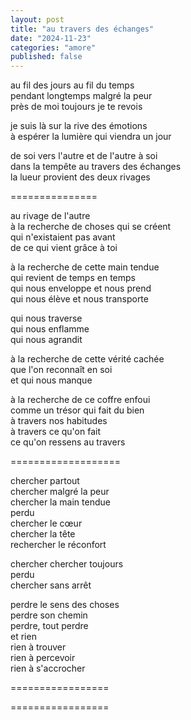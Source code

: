 ```yaml
---
layout: post
title: "au travers des échanges"
date: "2024-11-23"
categories: "amore"
published: false
---
```


au fil des jours au fil du temps  
pendant longtemps malgré la peur  
près de moi toujours je te revois  

je suis là sur la rive des émotions  
à espérer la lumière qui viendra un jour  

de soi vers l'autre et de l'autre à soi  
dans la tempête au travers des échanges  
la lueur provient des deux rivages  


===============

au rivage de l'autre  
à la recherche de choses qui se créent  
qui n'existaient pas avant  
de ce qui vient grâce à toi  

à la recherche de cette main tendue  
qui revient de temps en temps  
qui nous enveloppe et nous prend  
qui nous élève et nous transporte  

qui nous traverse  
qui nous enflamme  
qui nous agrandit  

à la recherche de cette vérité cachée  
que l'on reconnaît en soi   
et qui nous manque  

à la recherche de ce coffre enfoui   
comme un trésor qui fait du bien  
à travers nos habitudes  
à travers ce qu'on fait  
ce qu'on ressens au travers  

<!-- de soi vers l'autre  
et de l'autre à soi  
la lueur provient des deux rivages   -->



===================

chercher partout  
chercher malgré la peur  
chercher la main tendue  
perdu  
chercher le cœur  
chercher la tête  
rechercher le réconfort  

chercher chercher toujours  
perdu  
chercher sans arrêt  

perdre le sens des choses  
perdre son chemin  
perdre, tout perdre  
et rien  
rien à trouver  
rien à percevoir  
rien à s'accrocher  

=================


=================
